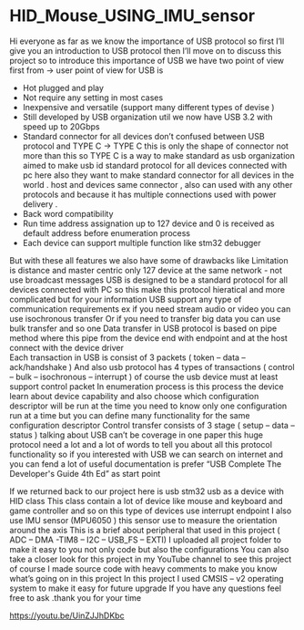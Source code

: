 # HID_Mouse_USING_IMU_sensor


Hi everyone as far as we know the importance of USB protocol so first I’ll give you an introduction to USB protocol then I’ll move on to discuss this project so to introduce this importance of USB we have two point of view first from -> user point of view for USB is 
-	Hot plugged and play 
-	Not require any setting in most cases 
-	Inexpensive and versatile (support many different types of devise )
-	Still developed by USB organization util we now have USB 3.2 with speed up to 20Gbps
-	Standard connector for all devices don’t confused between USB protocol and TYPE C -> TYPE C this is only the shape of connector not more than this so TYPE C is a way to make standard as usb organization aimed to make usb id standard protocol for all devices connected with pc here also they want to make standard connector for all devices in the world . host and devices same connector , also can used with any other protocols and because it has multiple connections used with power delivery . 
-	Back word compatibility 
-	Run time address assignation up to 127 device and 0 is received as default address before enumeration process
-	Each device can support multiple function like stm32 debugger  

But with these all features we also have some of drawbacks  like 
Limitation is distance and master centric only 127 device at the same network  - not use broadcast messages 
USB is designed to be a standard protocol for all devices connected with PC so this make this protocol hieratical and more complicated but for your information USB support any type of communication requirements ex if you need stream audio or video you can use isochronous transfer 
Or if you need to transfer big data you can use bulk transfer and so one 
Data transfer in USB protocol is based on pipe method where this pipe from the device end with endpoint and at the host connect with the device driver  
Each transaction in USB is consist of 3 packets ( token – data – ack/handshake ) 
 And also usb protocol has 4 types of transactions ( control – bulk – isochronous – interrupt ) of course the usb device must at least support control packet 
In enumeration process is this process the device learn about device capability and also choose which configuration descriptor will be run at the time you need to know only one configuration run at a time but you can define many functionality for the same configuration  descriptor 
Control transfer consists of 3 stage ( setup – data – status ) talking about USB can’t be coverage in one paper this  huge protocol need a lot and a lot of words to tell you about all this protocol functionality so if you interested with USB we can search on internet and you can fend a lot of useful documentation is prefer “USB Complete The Developer's Guide 4th Ed” as start point 

If we returned back to our project here is usb stm32 usb as a device with HID class 
This class contain a lot of device like mouse and keyboard and game controller and so on this type of devices use interrupt endpoint 
I also use IMU sensor (MPU6050 ) this sensor use to measure the orientation around the axis 
This is  a brief about peripheral that used in this project ( ADC – DMA -TIM8 – I2C – USB_FS – EXTI) I uploaded all project folder to make it easy to you not only code but also the configurations 
You can also take a closer look for this project in my YouTube channel  to see this project of course I made source code with heavy comments to make you know what’s going on in this project 
In this project I used CMSIS – v2 operating system to make it easy for future upgrade 
If you have any questions feel free to ask .thank you for your time 


https://youtu.be/UinZJJhDKbc
